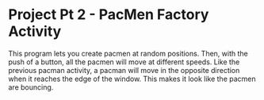 # Project Pt 2 - PacMen Factory Activity
This program lets you create pacmen at random positions.  Then, with the push of a button, all the pacmen will move at different speeds.  Like the previous pacman activity, a pacman will move in the opposite direction when it reaches the edge of the window.  This makes it look like the pacmen are bouncing.